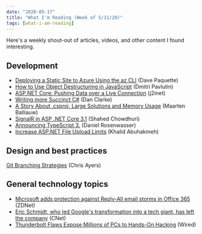 ```yaml
---
date: "2020-05-17"
title: "What I'm Reading (Week of 5/11/20)"
tags: [what-i-am-reading]
---
```


Here's a weekly shout-out of articles, videos, and other content I found interesting.

## Development

- [Deploying a Static Site to Azure Using the az CLI](https://www.davepaquette.com/archive/2020/05/10/deploying-a-static-site-to-azure-using-the-az-cli.aspx) (Dave Paquette)
- [How to Use Object Destructuring in JavaScript](https://dmitripavlutin.com/javascript-object-destructuring/) (Dmitri Pavlutin)
- [ASP.NET Core: Pushing Data over a Live Connection](https://blog.j2i.net/2020/05/09/pushing-data-over-a-live-connection/) (j2inet)
- [Writing more Succinct C#](https://www.danclarke.com/2020-more-succinct-csharp) (Dan Clarke)
- [A Story About .csproj, Large Solutions and Memory Usage](https://blog.jetbrains.com/dotnet/2020/05/11/story-csproj-large-solutions-memory-usage/) (Maarten Balliauw)
- [SignalR in ASP .NET Core 3.1](https://wakeupandcode.com/signalr-in-asp-net-core-3-1/) (Shahed Chowdhuri)
- [Announcing TypeScript 3.](https://devblogs.microsoft.com/typescript/announcing-typescript-3-9/) (Daniel Rosenwasser)
- [Increase ASP.NET File Upload Limits](https://khalidabuhakmeh.com/increase-file-upload-limit-for-aspdotnet) (Khalid Abuhakmeh)

## Design and best practices

[Git Branching Strategies](https://newsignature.com/articles/git-branching-strategies/) (Chris Ayers)

## General technology topics

- [Microsoft adds protection against Reply-All email storms in Office 365](https://www.zdnet.com/article/microsoft-adds-protection-against-reply-all-email-storms-in-office-365/) (ZDNet)
- [Eric Schmidt, who led Google's transformation into a tech giant, has left the company](https://www.cnet.com/news/eric-schmidt-who-led-googles-transformation-into-a-tech-giant-has-left-the-company/) (CNet)
- [Thunderbolt Flaws Expose Millions of PCs to Hands-On Hacking](https://www.wired.com/story/thunderspy-thunderbolt-evil-maid-hacking/) (Wired)
